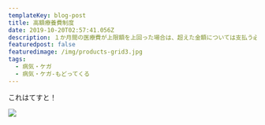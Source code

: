 ```yaml
---
templateKey: blog-post
title: 高額療養費制度
date: 2019-10-20T02:57:41.056Z
description: １か月間の医療費が上限額を上回った場合は、超えた金額については支払う必要がなくなる制度です。
featuredpost: false
featuredimage: /img/products-grid3.jpg
tags:
  - 病気・ケガ
  - 病気・ケガ-もどってくる
---
```

これはてすと！

![](/img/products-grid2.jpg)
